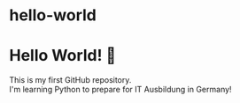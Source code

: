 # hello-world
# Hello World! 👋  
  This is my first GitHub repository.  
  I'm learning Python to prepare for IT Ausbildung in Germany!  
